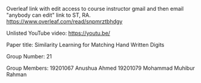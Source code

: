 Overleaf link with edit access to course instructor gmail and then email "anybody can edit" link to ST, RA. https://www.overleaf.com/read/snpmrztbhdgy

Unlisted YouTube video: https://youtu.be/

Paper title: Similarity Learning for Matching Hand Written
Digits

Group Number: 21

Group Members: 19201067 Anushua Ahmed 19201079 Mohammad Muhibur Rahman